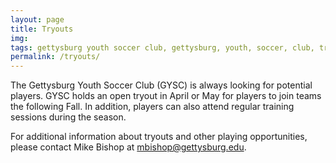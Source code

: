 ```yaml
---
layout: page
title: Tryouts
img: 
tags: gettysburg youth soccer club, gettysburg, youth, soccer, club, tryouts
permalink: /tryouts/
---
```

The Gettysburg Youth Soccer Club (GYSC) is always looking for potential players. GYSC holds an open tryout in April or May for players to join teams the following Fall. In addition, players can also attend regular training sessions during the season.

For additional information about tryouts and other playing opportunities, please contact Mike Bishop at <a href="mailto:mbishop@gettysburg.edu">mbishop@gettysburg.edu</a>.
